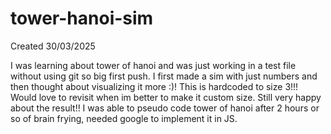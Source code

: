# tower-hanoi-sim

Created 30/03/2025

I was learning about tower of hanoi and was just working in a test file without using git so big first push. I first made a sim with just numbers and then thought about visualizing it more :)! This is hardcoded to size 3!!! Would love to revisit when im better to make it custom size. Still very happy about the result!! I was able to pseudo code tower of hanoi after 2 hours or so of brain frying, needed google to implement it in JS.